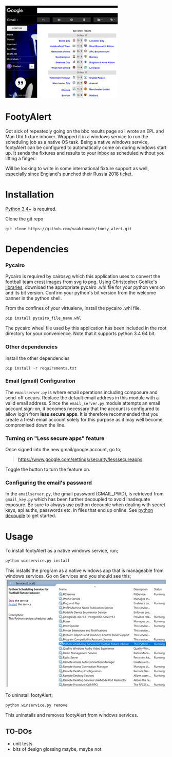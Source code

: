 ![gmail shot1](screenshots/FootyAlert2Capture.PNG)

# FootyAlert
Got sick of repeatedly going on the bbc results page so I wrote an EPL and Man Utd fixture inboxer. Wrapped it in a windows service to run the scheduling job as a native OS task. Being a native windows service, footyAlert can be configured to automatically come on during windows start up. It sends the fixtures and results to your inbox as scheduled without you lifting a finger.

Will be looking to write in some international fixture support as well, especially since England's punched their Russia 2018 ticket.

# Installation
[Python 3.4+](https://www.python.org/downloads/) is required.

Clone the git repo
```
git clone https://github.com/vaakinmade/footy-alert.git
```

# Dependencies

### Pycairo
Pycairo is required by cairosvg which this application uses to convert the football team crest images from svg to png. Using Christopher Gohlke's [libraries](https://www.lfd.uci.edu/~gohlke/pythonlibs/), download the appropriate pycairo .whl file for your python version and its bit version. Confirm your python's bit version from the welcome banner in the python shell.

From the confines of your virtualenv, install the pycairo .whl file.

```python
pip install pycairo_file_name.whl
```
The pycairo wheel file used by this application has been included in the root directory for your convenience. Note that it supports python 3.4 64 bit.

### Other dependencies

Install the other dependencies
```
pip install -r requirements.txt
```

### Email (gmail) Configuration
The `emailserver.py` is where email operations including composure and send-off occurs. Replace the default email address in this module with a valid email address. Since the `email_server.py` module attempts an email account sign-on, it becomes necessary that the account is configured to allow login from **less secure apps**. It is therefore recommended that you create a fresh email account solely for this purpose as it may well become compromised down the line.

### Turning on "Less secure apps" feature
Once signed into the new gmail/google account, go to;
> https://www.google.com/settings/security/lesssecureapps

Toggle the button to turn the feature on.

### Configuring the email's password 
In the `emailserver.py`, the gmail password (GMAIL_PWD), is retrieved from `gmail_key.py` which has been further decoupled to avoid inadequate exposure. Be sure to always use python decouple when dealing with secret keys, api auths, passwords etc. in files that end up online. See [python decouple](https://pypi.python.org/pypi/python-decouple) to get started.

# Usage
To install footyAlert as a native windows service, run;
```python
python winservice.py install
```
This installs the program as a native windows app that is manageable from windows services. Go on Services and you should see this;
![Windows Services](screenshots/FootyAlert3Capture.PNG)  

To uninstall footyAlert;
```python
python winservice.py remove
```
This uninstalls and removes footyAlert from windows services.

## TO-DOs
- unit tests
- bits of design glossing maybe, maybe not 

